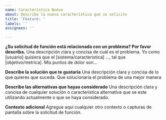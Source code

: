 ```yaml
---
name: Característica Nueva
about: Describe la nueva característica que se solicito
title: 'Feature: '
labels: ''
assignees: ''

---
```


**¿Su solicitud de función está relacionada con un problema? Por favor describa.**
Una descripción clara y concisa de cuál es el problema. Yo como [usuario] quisiera que el [sistema/caracteristica] ..., 
tal que [objetivo/metrica]. Mis puntos de dolor son...

**Describe la solución que te gustaría**
Una descripción clara y concisa de lo que quieres que suceda. Que solucionaria el problema de una mejor manera

**Describe las alternativas que hayas considerado**
Una descripción clara y concisa de cualquier solución o característica alternativa que se este utilizando actualmente o que se haya considerado.

**Contexto adicional**
Agregue aquí cualquier otro contexto o capturas de pantalla sobre la solicitud de función.
